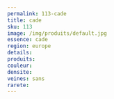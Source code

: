 ```yaml
---
permalink: 113-cade
title: cade
sku: 113
image: /img/produits/default.jpg
essence: cade
region: europe
details: 
produits: 
couleur: 
densite: 
veines: sans
rarete: 
---
```


